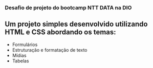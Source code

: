 ### Desafio de projeto do bootcamp NTT DATA na DIO
## Um projeto simples desenvolvido utilizando HTML e CSS abordando os temas:

- Formulários
- Estruturação e formatação de texto
- Mídias
- Tabelas

